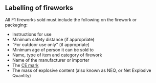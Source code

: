 ##  Labelling of fireworks

All F1 fireworks sold must include the following on the firework or packaging:

  * Instructions for use 
  * Minimum safety distance (if appropriate) 
  * “For outdoor use only” (if appropriate) 
  * Minimum age of person it can be sold to 
  * Name, type of item and category of firework 
  * Name of the manufacturer or importer 
  * The [ CE mark ](https://www.nsai.ie/certification/nsai-certification/ce-marking/)
  * The mass of explosive content (also known as NEQ, or Net Explosive Quantity) 
